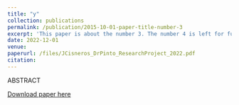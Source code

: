 ```yaml
---
title: "y"
collection: publications
permalink: /publication/2015-10-01-paper-title-number-3
excerpt: 'This paper is about the number 3. The number 4 is left for future work.'
date: 2022-12-01
venue: 
paperurl: /files/JCisneros_DrPinto_ResearchProject_2022.pdf
citation: 
---
```

ABSTRACT 


[Download paper here](http://academicpages.github.io/files/paper3.pdf)

